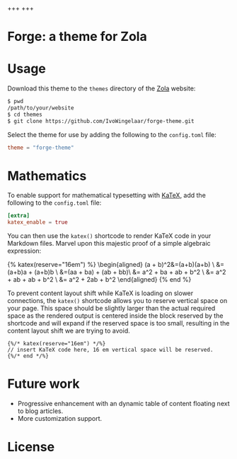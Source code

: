 +++
+++

# Forge: a theme for Zola

# Usage

Download this theme to the `themes` directory of the [Zola](https://getzola.org) website:

```bash
$ pwd
/path/to/your/website
$ cd themes
$ git clone https://github.com/IvoWingelaar/forge-theme.git
```

Select the theme for use by adding the following to the `config.toml` file:
```toml
theme = "forge-theme"
```

# Mathematics

To enable support for mathematical typesetting with [KaTeX](https://katex.org), add the following to the `config.toml` file:

```toml
[extra]
katex_enable = true
```

You can then use the `katex()` shortcode to render KaTeX code in your Markdown files.
Marvel upon this majestic proof of a simple algebraic expression:

{% katex(reserve="16em") %}
\begin{aligned}
   (a + b)^2&=(a+b)(a+b) \\
   &=(a+b)a + (a+b)b \\
   &=(aa + ba) + (ab + bb)\\
   &= a^2 + ba + ab + b^2 \\
   &= a^2 + ab + ab + b^2 \\
   &= a^2 + 2ab + b^2
\end{aligned}
{% end %}

To prevent content layout shift while KaTeX is loading on slower connections, the `katex()` shortcode allows you to reserve vertical space on your page.
This space should be slightly larger than the actual required space as the rendered output is centered inside the block reserved by the shortcode and will expand if the reserved space is too small, resulting in the content layout shift we are trying to avoid.

```
{%/* katex(reserve="16em") */%}
// insert KaTeX code here, 16 em vertical space will be reserved.
{%/* end */%}
```

# Future work

- Progressive enhancement with an dynamic table of content floating next to blog articles.
- More customization support.

# License
